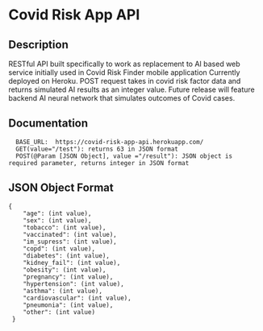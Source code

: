 # Covid Risk App API

## Description

RESTful API built specifically to work as replacement to AI based web service initially used in Covid Risk Finder mobile application Currently deployed on Heroku. POST
request takes in covid risk factor data and returns simulated AI results as an integer value. Future release
will feature backend AI neural network that simulates outcomes of Covid cases.

## Documentation
      BASE_URL:  https://covid-risk-app-api.herokuapp.com/
      GET(value="/test"): returns 63 in JSON format
      POST(@Param [JSON Object], value ="/result"): JSON object is required parameter, returns integer in JSON format

## JSON Object Format
    {
        "age": (int value),
        "sex": (int value),
        "tobacco": (int value),
        "vaccinated": (int value),
        "im_supress": (int value),
        "copd": (int value),
        "diabetes": (int value),
        "kidney_fail": (int value),
        "obesity": (int value),
        "pregnancy": (int value), 
        "hypertension": (int value),
        "asthma": (int value),
        "cardiovascular": (int value),
        "pneumonia": (int value),
        "other": (int value)
     }
        
